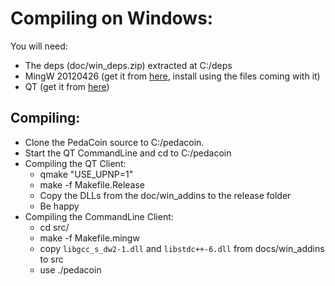 # Compiling on Windows:
You will need:
* The deps (doc/win_deps.zip) extracted at C:/deps
* MingW 20120426 (get it from [here](https://diyps3controller.googlecode.com/files/mingw-get-inst-20120426.exe), install using the files coming with it)
* QT (get it from [here](http://qt-mirror.dannhauer.de/official_releases/qt/4.8/4.8.6/qt-opensource-windows-x86-mingw482-4.8.6-1.exe))

## Compiling:
* Clone the PedaCoin source to C:/pedacoin. 
* Start the QT CommandLine and cd to C:/pedacoin
* Compiling the QT Client:
  * qmake "USE_UPNP=1"
  * make -f Makefile.Release
  * Copy the DLLs from the doc/win_addins to the release folder
  * Be happy
* Compiling the CommandLine Client:
  * cd src/
  * make -f Makefile.mingw
  * copy `libgcc_s_dw2-1.dll` and `libstdc++-6.dll` from docs/win_addins to src
  * use ./pedacoin
